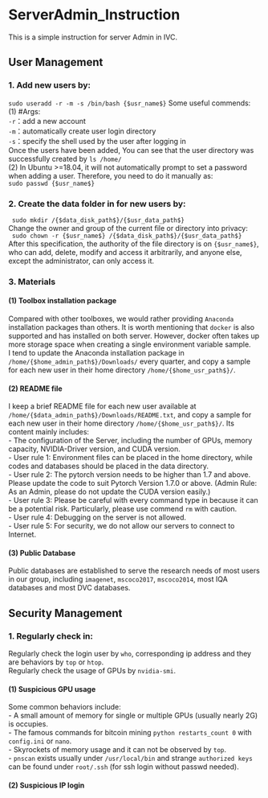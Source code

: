 # ServerAdmin_Instruction
This is a simple instruction for server Admin in IVC.

## User Management
### 1. Add new users by:  
``` sudo useradd -r -m -s /bin/bash {$usr_name$} ```
Some useful commends:  
(1) #Args:  
`-r`：add a new account  
`-m`：automatically create user login directory  
`-s`：specify the shell used by the user after logging in  
Once the users have been added, You can see that the user directory was successfully created by `ls /home/`  
(2) In Ubuntu >=18.04, it will not automatically prompt to set a password when adding a user. Therefore, you need to do it manually as:  
``` sudo passwd {$usr_name$} ```  
  
### 2. Create the data folder in for new users by:  
` sudo mkdir /{$data_disk_path$}/{$usr_data_path$}`  
Change the owner and group of the current file or directory into privacy:  
` sudo chown -r {$usr_name$} /{$data_disk_path$}/{$usr_data_path$}`  
After this specification, the authority of the file directory is on `{$usr_name$}`, who can add, delete, modify and access it arbitrarily, and anyone else, except the administrator, can only access it.  
  
### 3. Materials  
#### (1) Toolbox installation package  
Compared with other toolboxes, we would rather providing `Anaconda` installation packages than others. It is worth mentioning that `docker` is also supported and has installed on both server. However, docker often takes up more storage space when creating a single environment variable sample.  
I tend to update the Anaconda installation package in `/home/{$home_admin_path$}/Downloads/` every quarter, and copy a sample for each new user in their home directory `/home/{$home_usr_path$}/`.  
#### (2) README file  
I keep a brief README file for each new user available at `/home/{$data_admin_path$}/Downloads/README.txt`, and copy a sample for each new user in their home directory `/home/{$home_usr_path$}/`. Its content mainly includes:  
    - The configuration of the Server, including the number of GPUs, memory capacity, NVIDIA-Driver version, and CUDA version.  
    - User rule 1: Environment files can be placed in the home directory, while codes and databases should be placed in the data directory.  
    - User rule 2: The pytorch version needs to be higher than 1.7 and above. Please update the code to suit Pytorch Version 1.7.0 or above. (Admin Rule: As an Admin, please do not update the CUDA version easily.)  
    - User rule 3: Please be careful with every command type in because it can be a potential risk. Particularly, please use commend `rm` with caution.  
    - User rule 4: Debugging on the server is not allowed.  
    - User rule 5: For security, we do not allow our servers to connect to Internet.    
#### (3) Public Database  
Public databases are established to serve the research needs of most users in our group, including `imagenet`, `mscoco2017`, `mscoco2014`, most IQA databases and most DVC databases. 


## Security Management    
### 1. Regularly check in:     
Regularly check the login user by `who`, corresponding ip address and they are behaviors by `top` or `htop`.    
Regularly check the usage of GPUs by `nvidia-smi`.     
#### (1) Suspicious GPU usage    
Some common behaviors include:    
    - A small amount of memory for single or multiple GPUs (usually nearly 2G) is occupies.    
    - The famous commands for bitcoin mining `python restarts_count 0` with `config.ini` or `nano`.    
    - Skyrockets of memory usage and it can not be observed by `top`.   
    - `pnscan` exists usually under `/usr/local/bin` and strange `authorized keys` can be found under `root/.ssh` (for ssh login without passwd needed).
#### (2) Suspicious IP login   
